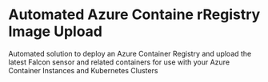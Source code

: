 # Automated Azure Containe rRegistry Image Upload
Automated solution to deploy an Azure Container Registry and upload the latest Falcon sensor and related containers for use with your Azure Container Instances and Kubernetes Clusters
